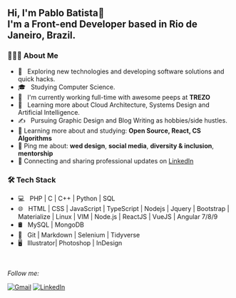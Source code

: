 <h2> Hi, I'm Pablo Batista👋 </br>
 I'm a Front-end Developer based in Rio de Janeiro, Brazil.
</h2>


<h3> 👨🏻‍💻 About Me </h3>

- 🤔 &nbsp; Exploring new technologies and developing software solutions and quick hacks.
- 🎓 &nbsp; Studying Computer Science.
- 💼 &nbsp; I'm currently working full-time with awesome peeps at **TREZO**
- 🌱 &nbsp; Learning more about Cloud Architecture, Systems Design and Artificial Intelligence.
- ✍️ &nbsp; Pursuing Graphic Design and Blog Writing as hobbies/side hustles.
- 🌱 Learning more about and studying: **Open Source, React, CS Algorithms**
- 💬 Ping me about: **wed design**, **social media**, **diversity & inclusion**, **mentorship**
- 💼 Connecting and sharing professional updates on <a href="https://www.linkedin.com/in/pablo-batista-16a7a7180/">LinkedIn</a>

<h3>🛠 Tech Stack</h3>

- 💻 &nbsp; PHP | C | C++ | Python | SQL 
- 🌐 &nbsp; HTML | CSS | JavaScript | TypeScript | Nodejs | Jquery | Bootstrap | Materialize | Linux | VIM | Node.js | ReactJS | VueJS | Angular 7/8/9
- 🛢 &nbsp; MySQL | MongoDB
- 🔧 &nbsp; Git | Markdown | Selenium | Tidyverse
- 🖥 &nbsp; Illustrator| Photoshop | InDesign

<br/>

<i>Follow me:</i><br>

[![Gmail](https://img.shields.io/badge/-GMAIL-D14836?style=for-the-badge&logo=gmail&logoColor=white)](mailto:pablohrbatista@gmail.com)
[![LinkedIn](https://img.shields.io/badge/-LINKEDIN-0077B5?style=for-the-badge&logo=linkedin&logoColor=white)](https://www.linkedin.com/in/pablo-batista-16a7a7180/)
